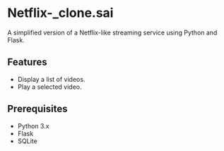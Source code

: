 # Netflix-_clone.sai
A simplified version of a Netflix-like streaming service using Python and Flask.
## Features
- Display a list of videos.
- Play a selected video.
## Prerequisites
- Python 3.x
- Flask
- SQLite
